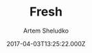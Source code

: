 ---
title: Fresh
github: 'https://github.com/artemsheludko/fresh'
demo: 'http://artemsheludko.com/fresh/'
author: Artem Sheludko
ssg:
  - Jekyll
cms:
  - No Cms
date: 2017-04-03T13:25:22.000Z
github_branch: master
description: Fresh is a free blog template for Jekyll
stale: true
---